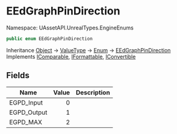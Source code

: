 # EEdGraphPinDirection

Namespace: UAssetAPI.UnrealTypes.EngineEnums

```csharp
public enum EEdGraphPinDirection
```

Inheritance [Object](https://docs.microsoft.com/en-us/dotnet/api/system.object) → [ValueType](https://docs.microsoft.com/en-us/dotnet/api/system.valuetype) → [Enum](https://docs.microsoft.com/en-us/dotnet/api/system.enum) → [EEdGraphPinDirection](./uassetapi.unrealtypes.engineenums.eedgraphpindirection.md)<br>
Implements [IComparable](https://docs.microsoft.com/en-us/dotnet/api/system.icomparable), [IFormattable](https://docs.microsoft.com/en-us/dotnet/api/system.iformattable), [IConvertible](https://docs.microsoft.com/en-us/dotnet/api/system.iconvertible)

## Fields

| Name | Value | Description |
| --- | --: | --- |
| EGPD_Input | 0 |  |
| EGPD_Output | 1 |  |
| EGPD_MAX | 2 |  |
